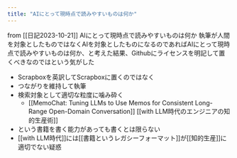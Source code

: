 ```yaml
---
title: "AIにとって現時点で読みやすいものは何か"
---
```


from [[日記2023-10-21]]
AIにとって現時点で読みやすいものは何か
執筆が人間を対象としたものではなくAIを対象としたものになるのであればAIにとって現時点で読みやすいものは何か、と考えた結果、Githubにライセンスを明記して置くべきなのではという気がした
- Scrapboxを英訳してScrapboxに置くのではなく
- つながりを維持して執筆
- 検索対象として適切な粒度に噛み砕く
    - [[MemoChat: Tuning LLMs to Use Memos for Consistent Long-Range Open-Domain Conversation]]
[[with LLM時代のエンジニアの知的生産術]]
- という書籍を書く能力があっても書くとは限らない
- [[with LLM時代]]には[[書籍というレガシーフォーマット]]が[[知的生産]]に適切でない疑惑

